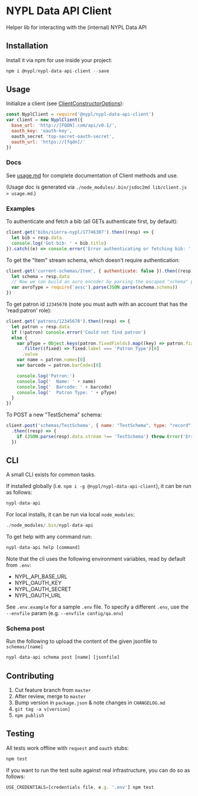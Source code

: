 # NYPL Data API Client

Helper lib for interacting with the (internal) NYPL Data API

## Installation

Install it via npm for use inside your project:

```js
npm i @nypl/nypl-data-api-client --save
```

## Usage

Initialize a client (see [ClientConstructorOptions](/usage.md#ClientConstructorOptions)):

```js
const NyplClient = require('@nypl/nypl-data-api-client')
var client = new NyplClient({ 
  base_url: 'http://[FQDN].com/api/v0.1/',
  oauth_key: 'oauth-key',
  oauth_secret 'top-secret-oauth-secret',
  oauth_url: 'https://[fqdn]/'
})
```

### Docs

See [usage.md](usage.md) for complete documentation of Client methods and use.

(Usage doc is generated via `./node_modules/.bin/jsdoc2md lib/client.js > usage.md`.)

### Examples

To authenticate and fetch a bib (all GETs authenticate first, by default):

```js
client.get('bibs/sierra-nypl/17746307').then((resp) => {
  let bib = resp.data
  console.log('Got bib: ' + bib.title)
}).catch((e) => console.error('Error authenticating or fetching bib: ', e))
```

To get the "Item" stream schema, which doesn't require authentication:
```js
client.get('current-schemas/Item', { authenticate: false }).then((resp) => {
  let schema = resp.data
  // Now we can build an avro encoder by parsing the escaped "schema" prop:
  var avroType = require('avsc').parse(JSON.parse(schema.schema))
})
```

To get patron id `12345678` (note you must auth with an account that has the 'read:patron' role):
```js
client.get('patrons/12345678').then((resp) => {
  let patron = resp.data
  if (!patron) console.error('Could not find patron')
  else {
    var pType = Object.keys(patron.fixedFields).map((key) => patron.fixedFields[key])
      .filter((fixed) => fixed.label === 'Patron Type')[0]
      .value
    var name = patron.names[0]
    var barcode = patron.barCodes[0]

    console.log('Patron:')
    console.log('  Name: ' + name)
    console.log('  Barcode: ' + barcode)
    console.log('  Patron Type: ' + pType)
  }
})
```

To POST a new "TestSchema" schema:
```js
client.post('schemas/TestSchema', { name: "TestSchema", type: "record", fields: [ ... ] })
  .then((resp) => {
    if (JSON.parse(resp).data.stream !== 'TestSchema') throw Error('Error creating schema...')
  })
```

## CLI

A small CLI exists for common tasks.

If installed globally (i.e. `npm i -g @nypl/nypl-data-api-client`), it can be run as follows:

```js
nypl-data-api
```

For local installs, it can be run via local `node_modules`:

```js
./node_modules/.bin/nypl-data-api
```

To get help with any command run:

```js
nypl-data-api help [command]
```

Note that the cli uses the following environment variables, read by default from `.env`:

 - NYPL_API_BASE_URL
 - NYPL_OAUTH_KEY
 - NYPL_OAUTH_SECRET
 - NYPL_OAUTH_URL

See `.env.example` for a sample `.env` file. To specify a different `.env`, use the `--envfile` param (e.g. `--envfile config/qa.env`)

### Schema post

Run the following to upload the content of the given jsonfile to `schemas/[name]`

```js
nypl-data-api schema post [name] [jsonfile]
```

## Contributing

1. Cut feature branch from `master`
2. After review, merge to `master`
3. Bump version in `package.json` & note changes in `CHANGELOG.md`
4. `git tag -a v[version]`
5. `npm publish`

## Testing

All tests work offline with `request` and `oauth` stubs:

```js
npm test
```

If you want to run the test suite against real infrastructure, you can do so as follows:

```js
USE_CREDENTIALS=[credentials file, e.g. '.env'] npm test
```
